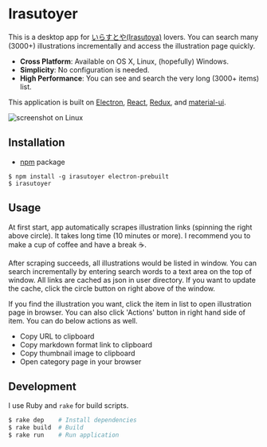 Irasutoyer
==========

This is a desktop app for [いらすとや(Irasutoya)](http://www.irasutoya.com/) lovers.  You can search many (3000+) illustrations incrementally and access the illustration page quickly.

- __Cross Platform__: Available on OS X, Linux, (hopefully) Windows.
- __Simplicity__: No configuration is needed.
- __High Performance__: You can see and search the very long (3000+ items) list.

This application is built on [Electron](https://github.com/atom/electron), [React](https://facebook.github.io/react/), [Redux](https://github.com/rackt/redux), and [material-ui](http://www.material-ui.com/#/).

![screenshot on Linux](https://raw.githubusercontent.com/rhysd/ss/master/Irasutoyer/Irasutoyer-linux.png)


## Installation

- [npm](https://www.npmjs.com/) package

```
$ npm install -g irasutoyer electron-prebuilt
$ irasutoyer
```


## Usage

At first start, app automatically scrapes illustration links (spinning the right above circle).
It takes long time (10 minutes or more).  I recommend you to make a cup of coffee and have a break :coffee:.

After scraping succeeds, all illustrations would be listed in window.  You can search incrementally by entering search words to a text area on the top of window.
All links are cached as json in user directory.  If you want to update the cache, click the circle button on right above of the window.

If you find the illustration you want, click the item in list to open illustration page in browser.  You can also click 'Actions' button in right hand side of item.
You can do below actions as well.

- Copy URL to clipboard
- Copy markdown format link to clipboard
- Copy thumbnail image to clipboard
- Open category page in your browser


## Development

I use Ruby and `rake` for build scripts.

```sh
$ rake dep    # Install dependencies
$ rake build  # Build
$ rake run    # Run application
```

